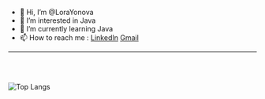 - 👋 Hi, I’m @LoraYonova
- 👀 I’m interested in Java
- 🌱 I’m currently learning Java
- 📫 How to reach me : [LinkedIn](https://www.linkedin.com/in/lora-yonova-b01236233/)
[Gmail](https://www.github.com/lor4eto111@gmail.com)


-----------------
<br></br><p> 
![Top Langs](https://github-readme-stats.vercel.app/api/top-langs/?username=LoraYonova&layout=compact)
<br></br> 



